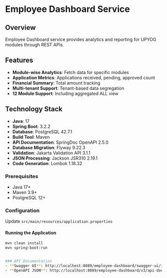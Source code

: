 # Employee Dashboard Service

## Overview
Employee Dashboard service provides analytics and reporting for UPYOG modules through REST APIs.

## Features
- **Module-wise Analytics**: Fetch data for specific modules
- **Application Metrics**: Applications received, pending, approved count
- **Financial Summary**: Total amount tracking
- **Multi-tenant Support**: Tenant-based data segregation
- **12 Module Support**: Including aggregated ALL view


## Technology Stack
- **Java**: 17
- **Spring Boot**: 3.2.2
- **Database**: PostgreSQL 42.7.1
- **Build Tool**: Maven
- **API Documentation**: SpringDoc OpenAPI 2.5.0
- **Database Migration**: Flyway 9.22.3
- **Validation**: Jakarta Validation API 3.1.1
- **JSON Processing**: Jackson JSR310 2.19.1
- **Code Generation**: Lombok 1.18.32


### Prerequisites
- Java 17+
- Maven 3.9+
- PostgreSQL 12+

### Configuration
Update `src/main/resources/application.properties`

#### Running the Application
```bash
mvn clean install
mvn spring-boot:run


### API Documentation
- **Swagger UI**: http://localhost:8089/employee-dashboard/swagger-ui/index.html
- **OpenAPI JSON**: http://localhost:8089/employee-dashboard/v3/api-docs